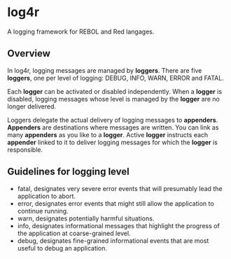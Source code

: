# log4r
A logging framework for REBOL and Red langages.
## Overview
In log4r, logging messages are managed by **loggers**. There are five **loggers**, one per level of logging: DEBUG, INFO, WARN, ERROR and FATAL.

Each **logger** can be activated or disabled independently. When a **logger** is disabled, logging messages whose level is managed by the **logger** are no longer delivered.

Loggers delegate the actual delivery of logging messages to **appenders**. **Appenders** are destinations where messages are written. You can link as many **appenders** as you like to a **logger**. Active **logger** instructs each **appender** linked to it to deliver logging messages for which the **logger** is responsible.
## Guidelines for logging level
- fatal, designates very severe error events that will presumably lead the application to abort.
- error, designates error events that might still allow the application to continue running.
- warn, designates potentially harmful situations.
- info, designates informational messages that highlight the progress of the application at coarse-grained level.
- debug, designates fine-grained informational events that are most useful to debug an application.
